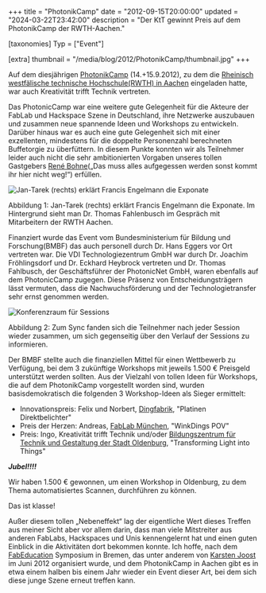 +++
title = "PhotonikCamp"
date = "2012-09-15T20:00:00"
updated = "2024-03-22T23:42:00"
description = "Der KtT gewinnt Preis auf dem PhotonikCamp der RWTH-Aachen."

[taxonomies]
Typ = ["Event"]

[extra]
thumbnail = "/media/blog/2012/PhotonikCamp/thumbnail.jpg"
+++

Auf dem diesjährigen [PhotonikCamp](http://hci.rwth-aachen.de/PhotonikCamp) (14.+15.9.2012), zu dem
die [Rheinisch westfälische technische Hochschule(RWTH) in Aachen](http://hci.rwth-aachen.de) eingeladen hatte, war auch
Kreativität trifft Technik vertreten.

Das PhotonicCamp war eine weitere gute Gelegenheit für die Akteure der FabLab und Hackspace Szene in Deutschland, ihre
Netzwerke auszubauen und zusammen neue spannende Ideen und Workshops zu entwickeln. Darüber hinaus war es auch eine gute
Gelegenheit sich mit einer exzellenten, mindestens für die doppelte Personenzahl berechneten Buffetorgie zu überfüttern.
In diesem Punkte konnten wir als Teilnehmer leider auch nicht die sehr ambitionierten Vorgaben unseres tollen
Gastgebers [René Bohne](http://hci.rwth-aachen.de/bohne)(„Das muss alles aufgegessen werden sonst kommt ihr hier nicht
weg!“) erfüllen.

![Jan-Tarek (rechts) erklärt Francis Engelmann die Exponate](../../../media/blog/2012/PhotonikCamp/img1.jpg)

Abbildung 1: Jan-Tarek (rechts) erklärt Francis Engelmann die Exponate. Im Hintergrund sieht man Dr. Thomas Fahlenbusch
im Gespräch mit Mitarbeitern der RWTH Aachen.

Finanziert wurde das Event vom Bundesministerium für Bildung und Forschung(BMBF) das auch personell durch Dr. Hans
Eggers vor Ort vertreten war. Die VDI Technologiezentrum GmbH war durch Dr. Joachim Fröhlingsdorf und Dr. Eckhard
Heybrock vertreten und Dr. Thomas Fahlbusch, der Geschäftsführer der PhotonicNet GmbH, waren ebenfalls auf dem
PhotonicCamp zugegen. Diese Präsenz von Entscheidungsträgern lässt vermuten, dass die Nachwuchsförderung und der
Technologietransfer sehr ernst genommen werden.

![Konferenzraum für Sessions](../../../media/blog/2012/PhotonikCamp/img2.jpg)

Abbildung 2: Zum Sync fanden sich die Teilnehmer nach jeder Session wieder zusammen, um sich gegenseitig über den
Verlauf der Sessions zu informieren.

Der BMBF stellte auch die finanziellen Mittel für einen Wettbewerb zu Verfügung, bei dem 3 zukünftige Workshops mit
jeweils 1.500 € Preisgeld unterstützt werden sollten. Aus der Vielzahl von tollen Ideen für Workshops, die auf dem
PhotonikCamp vorgestellt worden sind, wurden basisdemokratisch die folgenden 3 Workshop-Ideen als Sieger ermittelt:

* Innovationspreis: Felix und Norbert, [Dingfabrik](http://dingfabrik.de), "Platinen Direktbelichter"
* Preis der Herzen: Andreas, [FabLab München](http://www.fablab-muenchen.de), "WinkDings POV"
* Preis: Ingo, Kreativität trifft Technik
  und/oder [Bildungszentrum für Technik und Gestaltung der Stadt Oldenburg](http://www.bztg-oldenburg.de), "Transforming
  Light into Things"

***Jubel!!!!***

Wir haben 1.500 € gewonnen, um einen Workshop in Oldenburg, zu dem Thema
automatisiertes Scannen, durchführen zu können.

Das ist klasse!

Außer diesem tollen „Nebeneffekt“ lag der eigentliche Wert dieses Treffen aus meiner Sicht aber vor allem darin, dass
man viele Mitstreiter aus anderen FabLabs, Hackspaces und Unis kennengelernt hat und einen guten Einblick in die
Aktivitäten dort bekommen konnte. Ich hoffe, nach dem [FabEducation](http://fab-education-bremen.blogspot.de)
Symposium in Bremen, das unter anderem von [Karsten Joost](http://www.facebook.com/karsten.joost) im Juni
2012 organisiert wurde, und dem PhotonikCamp in Aachen gibt es in etwa einem halben bis einem Jahr wieder ein Event
dieser Art, bei dem sich diese junge Szene erneut treffen kann.
